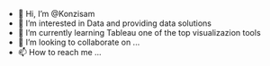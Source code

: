 - 👋 Hi, I’m @Konzisam
- 👀 I’m interested in Data and providing data solutions
- 🌱 I’m currently learning Tableau one of the top visualizazion tools
- 💞️ I’m looking to collaborate on ...
- 📫 How to reach me ...

<!---
Konzisam/Konzisam is a ✨ special ✨ repository because its `README.md` (this file) appears on your GitHub profile.
You can click the Preview link to take a look at your changes.
--->
